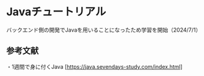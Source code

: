 # Javaチュートリアル

バックエンド側の開発でJavaを用いることになったため学習を開始（2024/7/1）
## 参考文献
・1週間で身に付くJava
[https://java.sevendays-study.com/index.html]
